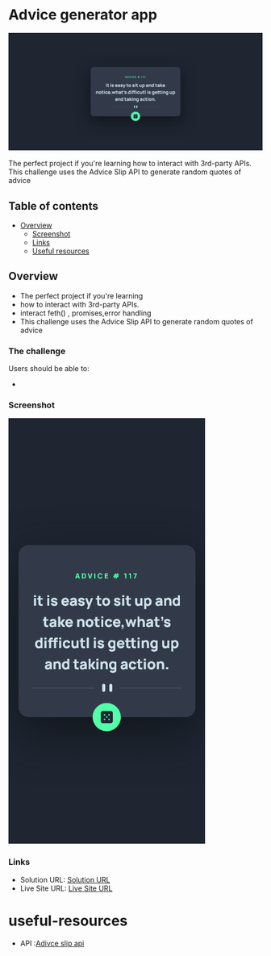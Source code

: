 # Advice generator app

![desktop-view](./images/desktop.png)

The perfect project if you're learning how to interact with 3rd-party APIs. 
This challenge uses the Advice Slip API to generate random quotes of advice

## Table of contents

- [Overview](#overview)
  - [Screenshot](#screenshot)
  - [Links](#links)
  - [Useful resources](#useful-resources)


## Overview
- The perfect project if you're learning 
- how to interact with 3rd-party APIs. 
- interact feth() , promises,error handling
- This challenge uses the Advice Slip API to generate random quotes of advice


### The challenge

Users should be able to:

- 

### Screenshot

![mobile-viw](./images/mobile.png)

### Links

- Solution URL: [Solution URL](https://github.com/shawky55/advice-generator/)
- Live Site URL: [Live Site URL](https://shawky55.github.io/advice-generator/)



# useful-resources

- API :[Adivce slip api](https://api.adviceslip.com/)

